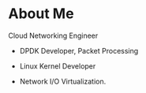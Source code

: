 # About Me

Cloud Networking Engineer

- DPDK Developer, Packet Processing

- Linux Kernel Developer
- Network I/O Virtualization. 
